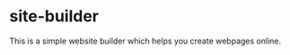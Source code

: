 site-builder
============

This is a simple website builder which helps you create webpages online.
